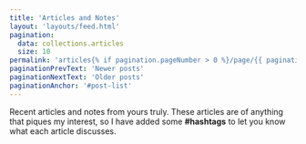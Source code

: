 ```yaml
---
title: 'Articles and Notes'
layout: 'layouts/feed.html'
pagination:
  data: collections.articles
  size: 10
permalink: 'articles{% if pagination.pageNumber > 0 %}/page/{{ pagination.pageNumber }}{% endif %}/index.html'
paginationPrevText: 'Newer posts'
paginationNextText: 'Older posts'
paginationAnchor: '#post-list'
---
```


Recent articles and notes from yours truly. These articles are of anything that piques my interest, so I have added some <b>#hashtags</b> to let you know what each article discusses.
